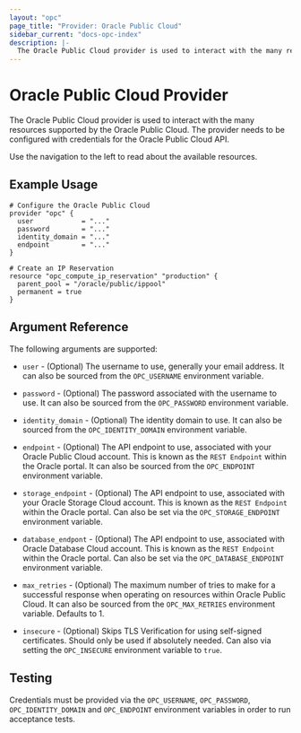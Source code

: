 ```yaml
---
layout: "opc"
page_title: "Provider: Oracle Public Cloud"
sidebar_current: "docs-opc-index"
description: |-
  The Oracle Public Cloud provider is used to interact with the many resources supported by the Oracle Public Cloud. The provider needs to be configured with credentials for the Oracle Public Cloud API.
---
```


# Oracle Public Cloud Provider

The Oracle Public Cloud provider is used to interact with the many resources supported by the Oracle Public Cloud. The provider needs to be configured with credentials for the Oracle Public Cloud API.

Use the navigation to the left to read about the available resources.

## Example Usage

```hcl
# Configure the Oracle Public Cloud
provider "opc" {
  user            = "..."
  password        = "..."
  identity_domain = "..."
  endpoint        = "..."
}

# Create an IP Reservation
resource "opc_compute_ip_reservation" "production" {
  parent_pool = "/oracle/public/ippool"
  permanent = true
}
```

## Argument Reference

The following arguments are supported:

* `user` - (Optional) The username to use, generally your email address. It can also
  be sourced from the `OPC_USERNAME` environment variable.

* `password` - (Optional) The password associated with the username to use. It can also be sourced from
  the `OPC_PASSWORD` environment variable.

* `identity_domain` - (Optional) The identity domain to use. It can also be sourced from
  the `OPC_IDENTITY_DOMAIN` environment variable.

* `endpoint` - (Optional) The API endpoint to use, associated with your Oracle Public Cloud account. This is known as the `REST Endpoint` within the Oracle portal. It can also be sourced from the `OPC_ENDPOINT` environment variable.

* `storage_endpoint` - (Optional) The API endpoint to use, associated with your Oracle Storage Cloud account. This is known as the `REST Endpoint` within the Oracle portal. Can also be set via the `OPC_STORAGE_ENDPOINT` environment variable.

* `database_endpont` - (Optional) The API endpoint to use, associated with Oracle Database Cloud account. This is known as the `REST Endpoint` within the Oracle portal. Can also be set via the `OPC_DATABASE_ENDPOINT` environment variable.

* `max_retries` - (Optional) The maximum number of tries to make for a successful response when operating on resources within Oracle Public Cloud. It can also be sourced from the `OPC_MAX_RETRIES` environment variable. Defaults to 1.

* `insecure` - (Optional) Skips TLS Verification for using self-signed certificates. Should only be used if absolutely needed. Can also via setting the `OPC_INSECURE` environment variable to `true`.

## Testing

Credentials must be provided via the `OPC_USERNAME`, `OPC_PASSWORD`,
`OPC_IDENTITY_DOMAIN` and `OPC_ENDPOINT` environment variables in order to run
acceptance tests.
